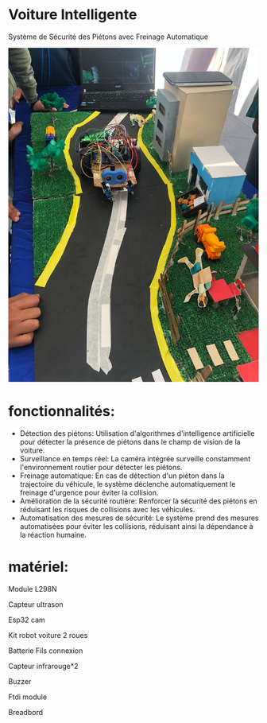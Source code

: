 # Voiture Intelligente
 Système de Sécurité des Piétons avec Freinage Automatique

 ![alt tag](https://github.com/elhilali01/VoitureIntelligente/blob/main/pic.jpg)
 
# fonctionnalités:
- Détection des piétons: Utilisation d'algorithmes d'intelligence artificielle pour détecter la présence de piétons dans le champ de vision de la voiture.
- Surveillance en temps réel: La caméra intégrée surveille constamment l'environnement routier pour détecter les piétons.
- Freinage automatique: En cas de détection d'un piéton dans la trajectoire du véhicule, le système déclenche automatiquement le freinage d'urgence pour éviter la collision.
- Amélioration de la sécurité routière: Renforcer la sécurité des piétons en réduisant les risques de collisions avec les véhicules.
- Automatisation des mesures de sécurité: Le système prend des mesures automatisées pour éviter les collisions, réduisant ainsi la dépendance à la réaction humaine.

 # matériel:
 Module L298N
 
Capteur ultrason

Esp32 cam 

Kit robot voiture 2 roues 

Batterie
Fils connexion

Capteur infrarouge*2 

Buzzer 

Ftdi module

Breadbord

